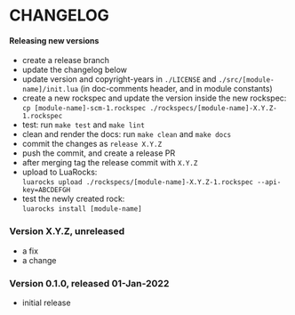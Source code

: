 # CHANGELOG

#### Releasing new versions

- create a release branch
- update the changelog below
- update version and copyright-years in `./LICENSE` and `./src/[module-name]/init.lua` (in doc-comments
  header, and in module constants)
- create a new rockspec and update the version inside the new rockspec:<br/>
  `cp [module-name]-scm-1.rockspec ./rockspecs/[module-name]-X.Y.Z-1.rockspec`
- test: run `make test` and `make lint`
- clean and render the docs: run `make clean` and `make docs`
- commit the changes as `release X.Y.Z`
- push the commit, and create a release PR
- after merging tag the release commit with `X.Y.Z`
- upload to LuaRocks:<br/>
  `luarocks upload ./rockspecs/[module-name]-X.Y.Z-1.rockspec --api-key=ABCDEFGH`
- test the newly created rock:<br/>
  `luarocks install [module-name]`

### Version X.Y.Z, unreleased

  - a fix
  - a change

### Version 0.1.0, released 01-Jan-2022

  - initial release
